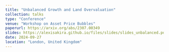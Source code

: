 ```yaml
---
title: "Unbalanced Growth and Land Overvaluation"
collection: talks
type: "Conference"
venue: "Workshop on Asset Price Bubbles"
paperurl: https://arxiv.org/abs/2307.00349
slides: https://alexisakira.github.io/files/slides/slides_unbalanced.pdf
date: 2024-09-27
location: "London, United Kingdom"
---
```

